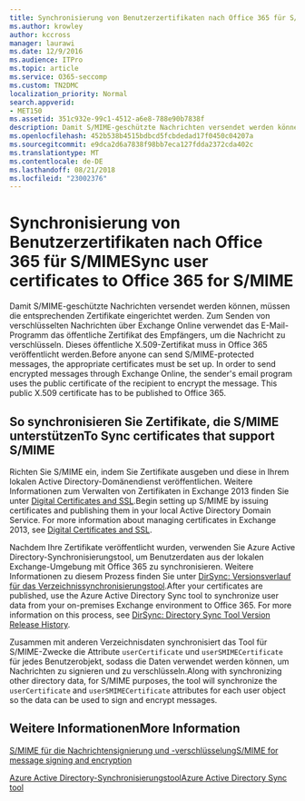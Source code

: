 ```yaml
---
title: Synchronisierung von Benutzerzertifikaten nach Office 365 für S/MIME
ms.author: krowley
author: kccross
manager: laurawi
ms.date: 12/9/2016
ms.audience: ITPro
ms.topic: article
ms.service: O365-seccomp
ms.custom: TN2DMC
localization_priority: Normal
search.appverid:
- MET150
ms.assetid: 351c932e-99c1-4512-a6e8-788e90b7838f
description: Damit S/MIME-geschützte Nachrichten versendet werden können, müssen die entsprechenden Zertifikate eingerichtet werden. Zum Senden von verschlüsselten Nachrichten über Exchange Online verwendet das E-Mail-Programm das öffentliche Zertifikat des Empfängers, um die Nachricht zu verschlüsseln. Dieses öffentliche X.509-Zertifikat muss in Office 365 veröffentlicht werden.
ms.openlocfilehash: 452b538b4515bdbcd5fcbdedad17f0450c04207a
ms.sourcegitcommit: e9dca2d6a7838f98bb7eca127fdda2372cda402c
ms.translationtype: MT
ms.contentlocale: de-DE
ms.lasthandoff: 08/21/2018
ms.locfileid: "23002376"
---
```

# <a name="sync-user-certificates-to-office-365-for-smime"></a><span data-ttu-id="ad2af-105">Synchronisierung von Benutzerzertifikaten nach Office 365 für S/MIME</span><span class="sxs-lookup"><span data-stu-id="ad2af-105">Sync user certificates to Office 365 for S/MIME</span></span>

<span data-ttu-id="ad2af-p102">Damit S/MIME-geschützte Nachrichten versendet werden können, müssen die entsprechenden Zertifikate eingerichtet werden. Zum Senden von verschlüsselten Nachrichten über Exchange Online verwendet das E-Mail-Programm das öffentliche Zertifikat des Empfängers, um die Nachricht zu verschlüsseln. Dieses öffentliche X.509-Zertifikat muss in Office 365 veröffentlicht werden.</span><span class="sxs-lookup"><span data-stu-id="ad2af-p102">Before anyone can send S/MIME-protected messages, the appropriate certificates must be set up. In order to send encrypted messages through Exchange Online, the sender's email program uses the public certificate of the recipient to encrypt the message. This public X.509 certificate has to be published to Office 365.</span></span>
  
## <a name="to-sync-certificates-that-support-smime"></a><span data-ttu-id="ad2af-109">So synchronisieren Sie Zertifikate, die S/MIME unterstützen</span><span class="sxs-lookup"><span data-stu-id="ad2af-109">To Sync certificates that support S/MIME</span></span>

<span data-ttu-id="ad2af-p103">Richten Sie S/MIME ein, indem Sie Zertifikate ausgeben und diese in Ihrem lokalen Active Directory-Domänendienst veröffentlichen. Weitere Informationen zum Verwalten von Zertifikaten in Exchange 2013 finden Sie unter [Digital Certificates and SSL](http://technet.microsoft.com/library/a9e2e08c-d46a-4135-a387-eb653212b676.aspx).</span><span class="sxs-lookup"><span data-stu-id="ad2af-p103">Begin setting up S/MIME by issuing certificates and publishing them in your local Active Directory Domain Service. For more information about managing certificates in Exchange 2013, see [Digital Certificates and SSL](http://technet.microsoft.com/library/a9e2e08c-d46a-4135-a387-eb653212b676.aspx).</span></span>
  
<span data-ttu-id="ad2af-p104">Nachdem Ihre Zertifikate veröffentlicht wurden, verwenden Sie Azure Active Directory-Synchronisierungstool, um Benutzerdaten aus der lokalen Exchange-Umgebung mit Office 365 zu synchronisieren. Weitere Informationen zu diesem Prozess finden Sie unter [DirSync: Versionsverlauf für das Verzeichnissynchronisierungstool](https://go.microsoft.com/fwlink/p/?LinkId=392587).</span><span class="sxs-lookup"><span data-stu-id="ad2af-p104">After your certificates are published, use the Azure Active Directory Sync tool to synchronize user data from your on-premises Exchange environment to Office 365. For more information on this process, see [DirSync: Directory Sync Tool Version Release History](https://go.microsoft.com/fwlink/p/?LinkId=392587).</span></span>
  
<span data-ttu-id="ad2af-114">Zusammen mit anderen Verzeichnisdaten synchronisiert das Tool für S/MIME-Zwecke die Attribute  `userCertificate` und  `userSMIMECertificate` für jedes Benutzerobjekt, sodass die Daten verwendet werden können, um Nachrichten zu signieren und zu verschlüsseln.</span><span class="sxs-lookup"><span data-stu-id="ad2af-114">Along with synchronizing other directory data, for S/MIME purposes, the tool will synchronize the  `userCertificate` and  `userSMIMECertificate` attributes for each user object so the data can be used to sign and encrypt messages.</span></span> 
  
## <a name="more-information"></a><span data-ttu-id="ad2af-115">Weitere Informationen</span><span class="sxs-lookup"><span data-stu-id="ad2af-115">More Information</span></span>

[<span data-ttu-id="ad2af-116">S/MIME für die Nachrichtensignierung und -verschlüsselung</span><span class="sxs-lookup"><span data-stu-id="ad2af-116">S/MIME for message signing and encryption</span></span>](s-mime-for-message-signing-and-encryption.md)
  
[<span data-ttu-id="ad2af-117">Azure Active Directory-Synchronisierungstool</span><span class="sxs-lookup"><span data-stu-id="ad2af-117">Azure Active Directory Sync tool</span></span>](https://go.microsoft.com/fwlink/p/?LinkId=392587)
  

